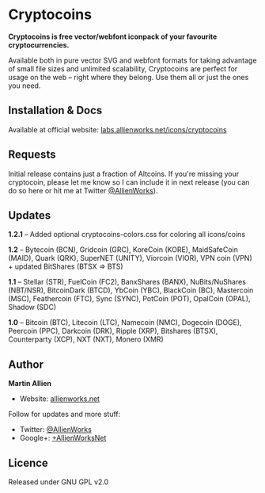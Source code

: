 Cryptocoins
===========

**Cryptocoins is free vector/webfont iconpack of your favourite cryptocurrencies.**

Available both in pure vector SVG and webfont formats for taking advantage of small file sizes and unlimited scalability, Cryptocoins are perfect for usage on the web – right where they belong. Use them all or just the ones you need.


Installation & Docs
-------------------

Available at official website: [labs.allienworks.net/icons/cryptocoins](http://labs.allienworks.net/icons/cryptocoins)


Requests
--------

Initial release contains just a fraction of Altcoins. If you're missing your cryptocoin, please let me know so I can include it in next release (you can do so here or hit me at Twitter [@AllienWorks](http://twitter.com/AllienWorks)).

Updates
-------

**1.2.1** – Added optional cryptocoins-colors.css for coloring all icons/coins

**1.2** – Bytecoin (BCN), Gridcoin (GRC), KoreCoin (KORE), MaidSafeCoin (MAID), Quark (QRK), SuperNET (UNITY), Viorcoin (VIOR), VPN coin (VPN) + updated BitShares (BTSX => BTS)

**1.1** – Stellar (STR), FuelCoin (FC2), BanxShares (BANX), NuBits/NuShares (NBT/NSR), BitcoinDark (BTCD), YbCoin (YBC), BlackCoin (BC), Mastercoin (MSC), Feathercoin (FTC), Sync (SYNC), PotCoin (POT), OpalCoin (OPAL), Shadow (SDC)

**1.0** – Bitcoin (BTC), Litecoin (LTC), Namecoin (NMC), Dogecoin (DOGE), Peercoin (PPC), Darkcoin (DRK), Ripple (XRP), Bitshares (BTSX), Counterparty (XCP), NXT (NXT), Monero (XMR)

Author
------

**Martin Allien**

* Website: [allienworks.net](http://allienworks.net)

Follow for updates and more stuff:

* Twitter: [@AllienWorks](http://twitter.com/AllienWorks)
* Google+: [+AllienWorksNet](http://google.com/+AllienWorksNet)

Licence
-------

Released under GNU GPL v2.0
